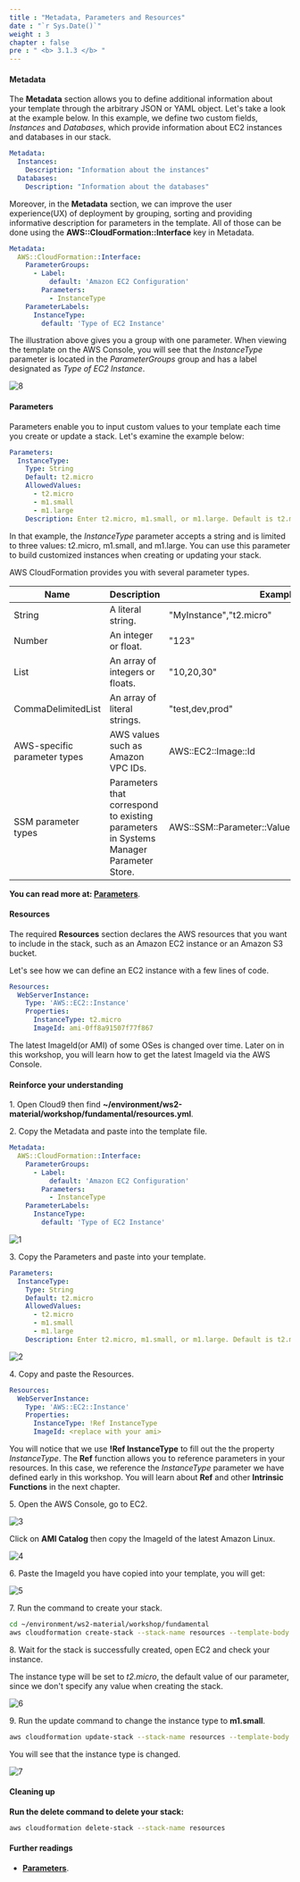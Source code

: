 ```yaml
---
title : "Metadata, Parameters and Resources"
date : "`r Sys.Date()`"
weight : 3
chapter : false
pre : " <b> 3.1.3 </b> "
---
```


#### Metadata

The **Metadata** section allows you to define additional information about your template through the arbitrary JSON or YAML object. Let's take a look at the example below. In this example, we define two custom fields, *Instances* and *Databases*, which provide information about EC2 instances and databases in our stack.

```yaml
Metadata:
  Instances:
    Description: "Information about the instances"
  Databases: 
    Description: "Information about the databases"
```

Moreover, in the **Metadata** section, we can improve the user experience(UX) of deployment by grouping, sorting and providing informative description for parameters in the template. All of those can be done using the **AWS::CloudFormation::Interface** key in Metadata.

```yaml
Metadata:
  AWS::CloudFormation::Interface:
    ParameterGroups:
      - Label:
          default: 'Amazon EC2 Configuration'
        Parameters:
          - InstanceType
    ParameterLabels:
      InstanceType:
        default: 'Type of EC2 Instance'
```

The illustration above gives you a group with one parameter. When viewing the template on the AWS Console, you will see that the *InstanceType* parameter is located in the *ParameterGroups* group and has a label designated as *Type of EC2 Instance*.

![8](/images/3.1.3-Resources/8.png)

#### Parameters

Parameters enable you to input custom values to your template each time you create or update a stack. Let's examine the example below:

```yaml
Parameters:
  InstanceType:
    Type: String
    Default: t2.micro
    AllowedValues:
      - t2.micro
      - m1.small
      - m1.large
    Description: Enter t2.micro, m1.small, or m1.large. Default is t2.micro.
```

In that example, the *InstanceType* parameter accepts a string and is limited to three values: t2.micro, m1.small, and m1.large. You can use this parameter to build customized instances when creating or updating your stack.

AWS CloudFormation provides you with several parameter types.

| Name                         | Description                                                                           | Example                                           |
| ---------------------------- | ------------------------------------------------------------------------------------- | ------------------------------------------------- |
| String                       | A literal string.                                                                     | "MyInstance","t2.micro"                           |
| Number                       | An integer or float.                                                                  | "123"                                             |
| List<Number>                 | An array of integers or floats.                                                       | "10,20,30"                                        |
| CommaDelimitedList           | An array of literal strings.                                                          | "test,dev,prod"                                   |
| AWS-specific parameter types | AWS values such as Amazon VPC IDs.                                                    | AWS::EC2::Image::Id                               |
| SSM parameter types          | Parameters that correspond to existing parameters in Systems Manager Parameter Store. | AWS::SSM::Parameter::Value\<AWS::EC2::Image::Id\> |

**You can read more at: [Parameters](https://docs.aws.amazon.com/AWSCloudFormation/latest/UserGuide/parameters-section-structure.html#aws-ssm-parameter-types)**.

#### Resources

The required **Resources** section declares the AWS resources that you want to include in the stack, such as an Amazon EC2 instance or an Amazon S3 bucket.

Let's see how we can define an EC2 instance with a few lines of code.

```yaml
Resources:
  WebServerInstance:
    Type: 'AWS::EC2::Instance'
    Properties:
      InstanceType: t2.micro
      ImageId: ami-0ff8a91507f77f867
```

The latest ImageId(or AMI) of some OSes is changed over time. Later on in this workshop, you will learn how to get the latest ImageId via the AWS Console.

#### Reinforce your understanding

1\. Open Cloud9 then find **~/environment/ws2-material/workshop/fundamental/resources.yml**.

2\. Copy the Metadata and paste into the template file.

```yaml
Metadata:
  AWS::CloudFormation::Interface:
    ParameterGroups:
      - Label:
          default: 'Amazon EC2 Configuration'
        Parameters:
          - InstanceType
    ParameterLabels:
      InstanceType:
        default: 'Type of EC2 Instance'
```
![1](/images/3.1.3-Resources/1.png)

3\. Copy the Parameters and paste into your template.

```yaml
Parameters:
  InstanceType:
    Type: String
    Default: t2.micro
    AllowedValues:
      - t2.micro
      - m1.small
      - m1.large
    Description: Enter t2.micro, m1.small, or m1.large. Default is t2.micro.
```

![2](/images/3.1.3-Resources/2.png)

4\. Copy and paste the Resources.

```yaml
Resources:
  WebServerInstance:
    Type: 'AWS::EC2::Instance'
    Properties:
      InstanceType: !Ref InstanceType
      ImageId: <replace with your ami>
```

You will notice that we use **!Ref InstanceType** to fill out the the property *InstanceType*. The **Ref** function allows you to reference parameters in your resources. In this case, we reference the *InstanceType* parameter we have defined early in this workshop.
You will learn about **Ref** and other **Intrinsic Functions** in the next chapter. 

5\. Open the AWS Console, go to EC2.

![3](/images/3.1.3-Resources/3.png)

Click on **AMI Catalog** then copy the ImageId of the latest Amazon Linux.

![4](/images/3.1.3-Resources/4.png)

6\. Paste the ImageId you have copied into your template, you will get:

![5](/images/3.1.3-Resources/5.png)

7\. Run the command to create your stack.

```bash
cd ~/environment/ws2-material/workshop/fundamental
aws cloudformation create-stack --stack-name resources --template-body file://resources.yml
```

8\. Wait for the stack is successfully created, open EC2 and check your instance.

The instance type will be set to *t2.micro*, the default value of our parameter, since we don't specify any value when creating the stack.

![6](/images/3.1.3-Resources/6.png)

9\. Run the update command to change the instance type to **m1.small**.

```bash
aws cloudformation update-stack --stack-name resources --template-body file://resources.yml --parameters ParameterKey=InstanceType,ParameterValue=m1.small
```

You will see that the instance type is changed.

![7](/images/3.1.3-Resources/7.png)

#### Cleaning up

**Run the delete command to delete your stack:**

```bash
aws cloudformation delete-stack --stack-name resources
```

#### Further readings

* **[Parameters](https://docs.aws.amazon.com/AWSCloudFormation/latest/UserGuide/parameters-section-structure.html#aws-ssm-parameter-types)**.